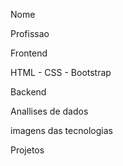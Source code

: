 Nome

Profissao

Frontend
<p>HTML -  CSS - Bootstrap </p>
Backend

Anallises de dados

imagens das tecnologias

Projetos
